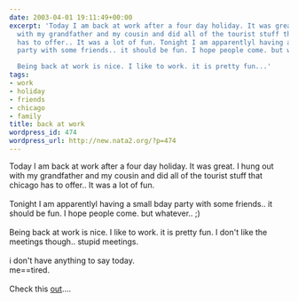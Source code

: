 ```yaml
---
date: 2003-04-01 19:11:49+00:00
excerpt: 'Today I am back at work after a four day holiday. It was great. I hung out
  with my grandfather and my cousin and did all of the tourist stuff that chicago
  has to offer.. It was a lot of fun. Tonight I am apparentlyl having a small bday
  party with some friends.. it should be fun. I hope people come. but whatever.. ;)

  Being back at work is nice. I like to work. it is pretty fun...'
tags:
- work
- holiday
- friends
- chicago
- family
title: back at work
wordpress_id: 474
wordpress_url: http://new.nata2.org/?p=474
---
```


Today I am back at work after a four day holiday. It was great. I hung out with my grandfather and my cousin and did all of the tourist stuff that chicago has to offer.. It was a lot of fun. <br/><br/>Tonight I am apparentlyl having a small bday party with some friends.. it should be fun. I hope people come. but whatever.. ;)
<br/><br/>Being back at work is nice. I like to work. it is pretty fun. I don't like the meetings though.. stupid meetings. <br/><br/>i don't have anything to say today. 
<br/>me==tired.
<br/><br/>
Check this <a href="http://www.smallsquare.co.uk/jsim_lowres.htm">out</a>....